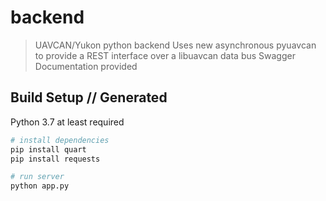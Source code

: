 # backend

> UAVCAN/Yukon python backend
> Uses new asynchronous pyuavcan to provide a REST interface over a libuavcan data bus
> Swagger Documentation provided

## Build Setup // Generated

Python 3.7 at least required

``` bash
# install dependencies
pip install quart
pip install requests

# run server
python app.py
```
